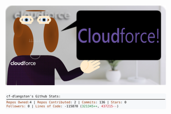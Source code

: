 <!-- 
Version 3.0.62
Built Tue Aug 20 2024 05:17:23 GMT+0000 (Coordinated Universal Time)
-->

<h1 align="center">
  <a href="https://github.com/cf-dlangston/cf-dlangston/tree/master/src" title="Click to View Source">
    <picture width="100%" alt="Dylan">
      <source media="(prefers-color-scheme: dark)" srcset="dylan-dark.svg?version=3.0.62">
      <img src="dylan-light.svg?version=3.0.62" alt="Dylan">
    </picture>
  </a>
</h1>

<div align="center">
  <picture width="100%" alt="Profile Info and Stats">
    <source media="(prefers-color-scheme: dark)" srcset="stats-dark.svg?version=3.0.62">
    <img src="stats-light.svg?version=3.0.62" alt="Profile Info and Stats">
  </picture>
</div>
